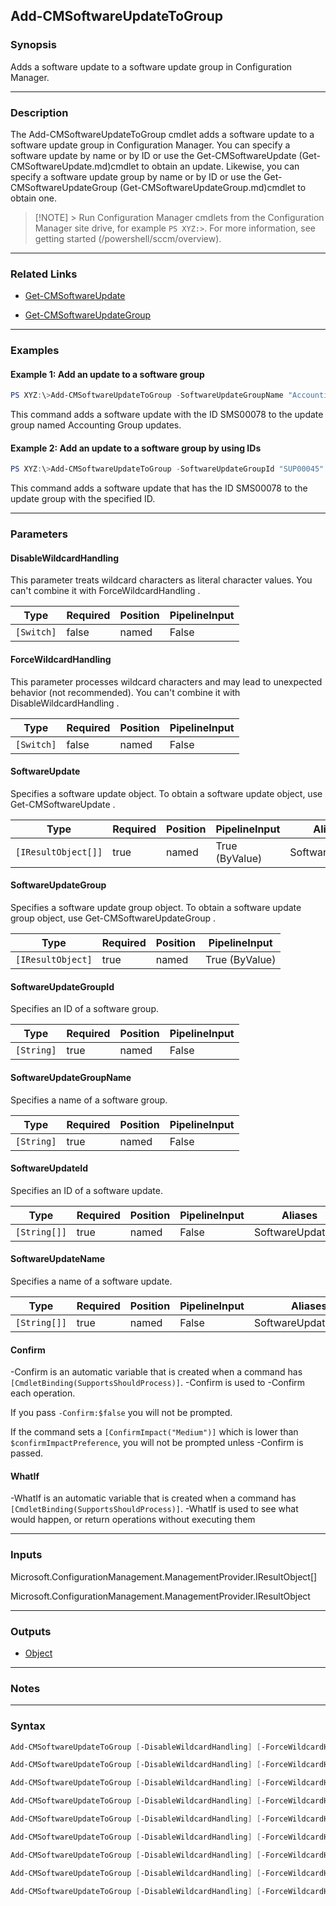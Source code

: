 Add-CMSoftwareUpdateToGroup
---------------------------




### Synopsis
Adds a software update to a software update group in Configuration Manager.



---


### Description

The Add-CMSoftwareUpdateToGroup cmdlet adds a software update to a software update group in Configuration Manager. You can specify a software update by name or by ID or use the Get-CMSoftwareUpdate (Get-CMSoftwareUpdate.md)cmdlet to obtain an update. Likewise, you can specify a software update group by name or by ID or use the Get-CMSoftwareUpdateGroup (Get-CMSoftwareUpdateGroup.md)cmdlet to obtain one.



> [!NOTE] > Run Configuration Manager cmdlets from the Configuration Manager site drive, for example `PS XYZ:>`. For more information, see getting started (/powershell/sccm/overview).



---


### Related Links
* [Get-CMSoftwareUpdate](Get-CMSoftwareUpdate)



* [Get-CMSoftwareUpdateGroup](Get-CMSoftwareUpdateGroup)





---


### Examples
#### Example 1: Add an update to a software group
```PowerShell
PS XYZ:\>Add-CMSoftwareUpdateToGroup -SoftwareUpdateGroupName "Accounting Group updates" -SoftwareUpdateId "SMS00078"
```
This command adds a software update with the ID SMS00078 to the update group named Accounting Group updates.
#### Example 2: Add an update to a software group by using IDs
```PowerShell
PS XYZ:\>Add-CMSoftwareUpdateToGroup -SoftwareUpdateGroupId "SUP00045" -SoftwareUpdateId "SMS00078"
```
This command adds a software update that has the ID SMS00078 to the update group with the specified ID.


---


### Parameters
#### **DisableWildcardHandling**

This parameter treats wildcard characters as literal character values. You can't combine it with ForceWildcardHandling .






|Type      |Required|Position|PipelineInput|
|----------|--------|--------|-------------|
|`[Switch]`|false   |named   |False        |



#### **ForceWildcardHandling**

This parameter processes wildcard characters and may lead to unexpected behavior (not recommended). You can't combine it with DisableWildcardHandling .






|Type      |Required|Position|PipelineInput|
|----------|--------|--------|-------------|
|`[Switch]`|false   |named   |False        |



#### **SoftwareUpdate**

Specifies a software update object. To obtain a software update object, use Get-CMSoftwareUpdate .






|Type               |Required|Position|PipelineInput |Aliases        |
|-------------------|--------|--------|--------------|---------------|
|`[IResultObject[]]`|true    |named   |True (ByValue)|SoftwareUpdates|



#### **SoftwareUpdateGroup**

Specifies a software update group object. To obtain a software update group object, use Get-CMSoftwareUpdateGroup .






|Type             |Required|Position|PipelineInput |
|-----------------|--------|--------|--------------|
|`[IResultObject]`|true    |named   |True (ByValue)|



#### **SoftwareUpdateGroupId**

Specifies an ID of a software group.






|Type      |Required|Position|PipelineInput|
|----------|--------|--------|-------------|
|`[String]`|true    |named   |False        |



#### **SoftwareUpdateGroupName**

Specifies a name of a software group.






|Type      |Required|Position|PipelineInput|
|----------|--------|--------|-------------|
|`[String]`|true    |named   |False        |



#### **SoftwareUpdateId**

Specifies an ID of a software update.






|Type        |Required|Position|PipelineInput|Aliases          |
|------------|--------|--------|-------------|-----------------|
|`[String[]]`|true    |named   |False        |SoftwareUpdateIds|



#### **SoftwareUpdateName**

Specifies a name of a software update.






|Type        |Required|Position|PipelineInput|Aliases            |
|------------|--------|--------|-------------|-------------------|
|`[String[]]`|true    |named   |False        |SoftwareUpdateNames|



#### **Confirm**
-Confirm is an automatic variable that is created when a command has ```[CmdletBinding(SupportsShouldProcess)]```.
-Confirm is used to -Confirm each operation.

If you pass ```-Confirm:$false``` you will not be prompted.


If the command sets a ```[ConfirmImpact("Medium")]``` which is lower than ```$confirmImpactPreference```, you will not be prompted unless -Confirm is passed.

#### **WhatIf**
-WhatIf is an automatic variable that is created when a command has ```[CmdletBinding(SupportsShouldProcess)]```.
-WhatIf is used to see what would happen, or return operations without executing them


---


### Inputs
Microsoft.ConfigurationManagement.ManagementProvider.IResultObject[]



Microsoft.ConfigurationManagement.ManagementProvider.IResultObject





---


### Outputs
* [Object](https://learn.microsoft.com/en-us/dotnet/api/System.Object)






---


### Notes




---


### Syntax
```PowerShell
Add-CMSoftwareUpdateToGroup [-DisableWildcardHandling] [-ForceWildcardHandling] -SoftwareUpdate <IResultObject[]> -SoftwareUpdateGroupId <String> [-Confirm] [-WhatIf] [<CommonParameters>]
```
```PowerShell
Add-CMSoftwareUpdateToGroup [-DisableWildcardHandling] [-ForceWildcardHandling] -SoftwareUpdate <IResultObject[]> -SoftwareUpdateGroupName <String> [-Confirm] [-WhatIf] [<CommonParameters>]
```
```PowerShell
Add-CMSoftwareUpdateToGroup [-DisableWildcardHandling] [-ForceWildcardHandling] -SoftwareUpdate <IResultObject[]> -SoftwareUpdateGroup <IResultObject> [-Confirm] [-WhatIf] [<CommonParameters>]
```
```PowerShell
Add-CMSoftwareUpdateToGroup [-DisableWildcardHandling] [-ForceWildcardHandling] -SoftwareUpdateGroup <IResultObject> -SoftwareUpdateId <String[]> [-Confirm] [-WhatIf] [<CommonParameters>]
```
```PowerShell
Add-CMSoftwareUpdateToGroup [-DisableWildcardHandling] [-ForceWildcardHandling] -SoftwareUpdateGroup <IResultObject> -SoftwareUpdateName <String[]> [-Confirm] [-WhatIf] [<CommonParameters>]
```
```PowerShell
Add-CMSoftwareUpdateToGroup [-DisableWildcardHandling] [-ForceWildcardHandling] -SoftwareUpdateGroupId <String> -SoftwareUpdateId <String[]> [-Confirm] [-WhatIf] [<CommonParameters>]
```
```PowerShell
Add-CMSoftwareUpdateToGroup [-DisableWildcardHandling] [-ForceWildcardHandling] -SoftwareUpdateGroupId <String> -SoftwareUpdateName <String[]> [-Confirm] [-WhatIf] [<CommonParameters>]
```
```PowerShell
Add-CMSoftwareUpdateToGroup [-DisableWildcardHandling] [-ForceWildcardHandling] -SoftwareUpdateGroupName <String> -SoftwareUpdateId <String[]> [-Confirm] [-WhatIf] [<CommonParameters>]
```
```PowerShell
Add-CMSoftwareUpdateToGroup [-DisableWildcardHandling] [-ForceWildcardHandling] -SoftwareUpdateGroupName <String> -SoftwareUpdateName <String[]> [-Confirm] [-WhatIf] [<CommonParameters>]
```
